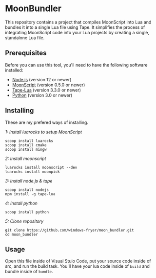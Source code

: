 # MoonBundler
This repository contains a project that compiles MoonScript into Lua and bundles it into a single Lua file using Tape. It simplifies the process of integrating MoonScript code into your Lua projects by creating a single, standalone Lua file.

## Prerequisites
Before you can use this tool, you'll need to have the following software installed:
- [Node.js](https://nodejs.org/en/download/) (version 12 or newer)
- [MoonScript](https://moonscript.org/#installation) (version 0.5.0 or newer)
- [Tape-Lua](https://www.npmjs.com/package/tape-lua) (version 3.3.0 or newer)
- [Python](https://www.python.org/downloads/) (version 3.0 or newer)

## Installing
These are my prefered ways of installing.

*1: Install luarocks to setup MoonScript*
```
scoop install luarocks
scoop install cmake
scoop install mingw
```

*2: Install moonscript*
```
luarocks install moonscript --dev
luarocks install moonpick
```

*3: Install node.js & tape*
```
scoop install nodejs
npm install -g tape-lua
```

*4: Install python*
```
scoop install python
```

*5: Clone repository*
```
git clone https://github.com/windows-fryer/moon_bundler.git
cd moon_bundler
```

## Usage
Open this file inside of Visual Stuio Code, put your source code inside of src, and run the build task. You'll have your lua code inside of `build` and bundle inside of `bundle`.
